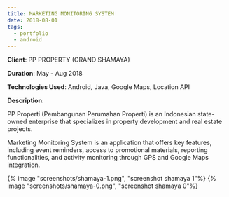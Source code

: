 ```yaml
---
title: MARKETING MONITORING SYSTEM  
date: 2018-08-01
tags:
  - portfolio
  - android
---
```

**Client**: PP PROPERTY (GRAND SHAMAYA)

**Duration**: May - Aug 2018 

**Technologies Used**: Android, Java, Google Maps, Location API

**Description**: 

PP Properti (Pembangunan Perumahan Properti) is an Indonesian state-owned enterprise that specializes in property development and real estate projects.

Marketing Monitoring System is an application that offers key features, including event reminders, access to promotional materials, reporting functionalities, and activity monitoring through GPS and Google Maps integration.

{% image "screenshots/shamaya-1.png", "screenshot shamaya 1"%}
{% image "screenshots/shamaya-0.png", "screenshot shamaya 0"%}
